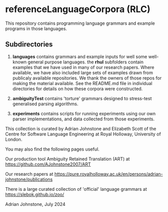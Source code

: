 # referenceLanguageCorpora (RLC)

This repository contains programming language grammars and example programs in those languages.

## Subdirectories

1. **languages** contains grammars and example inputs for well some well-known general purpose languages. the **rhul** subfolders contain examples that we have used in many of our research papers. Where available, we have also included large sets of examples drawn from publicaly available repositories. We thank the owners of those repos for making the material available.
See the README.md file in individual directories for details on how these corpora were constructed.

2. **ambiguityTest** contains 'torture' grammars designed to stress-test generalised parsing algorithms.

3. **experiments** contains scripts for running experiments using our own parser implementations, and data collected from those experiments.
 

This collection is curated by Adrian Johnstone and Elizabeth Scott of the Centre for Software Language Engineering at Royal Holloway, University of London.



You may also find the following pages useful.

Our production tool Ambiguity Retained Translation (ART) at https://github.com/AJohnstone2007/ART

Our research papers at https://pure.royalholloway.ac.uk/en/persons/adrian-johnstone/publications

There is a large curated collection of 'official' language grammars at https://slebok.github.io/zoo/ 

Adrian Johnstone, July 2024

